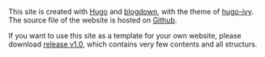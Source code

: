 This site is created with [Hugo](https://gohugo.io) and [blogdown](https://bookdown.org/yihui/blogdown/), with the theme of [hugo-ivy](https://github.com/yihui/hugo-ivy). The source file of the website is hosted on [Github](https://github.com/ShixiangWang).

If you want to use this site as a template for your own website, please download [release v1.0](https://github.com/ShixiangWang/home/releases/tag/v1.0), which contains very few contents and all structurs.
